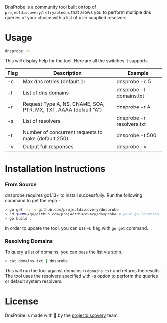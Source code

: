 DnsProbe is a community tool built on top of `projectdiscovery/retryabledns` that allows you to perform multiple dns queries of your choice with a list of user supplied resolvers

# Usage

```bash
dnsprobe -h
```
This will display help for the tool. Here are all the switches it supports.

| Flag           | Description                                                        | Example                   |
|----------------|--------------------------------------------------------------------|---------------------------|
| -c             | Max dns retries (default 1)                                        | dnsprobe -c 5             |
| -l             | List of dns domains                                                | dnsprobe -l domains.txt   |
| -r             | Request Type A, NS, CNAME, SOA, PTR, MX, TXT, AAAA (default "A")   | dnsprobe -r A             |
| -s             | List of resolvers                                                  | dnsprobe -r resolvers.txt |
| -t             | Number of concurrent requests to make (default 250)                | dnsprobe -t 500           |
| -v             | Output full responses                                              | dnsprobe -v               |

# Installation Instructions
### From Source

dnsprobe requires go1.13+ to install successfully. Run the following command to get the repo - 

```bash
> go get -u -v github.com/projectdiscovery/dnsprobe
> cd $HOME/go/github.com/projectdiscovery/dnsprobe # your go location
> go build .
```

In order to update the tool, you can use -u flag with `go get` command.

### Resolving Domains

To query a list of domains, you can pass the list via stdin.

```bash
> cat domains.txt | dnsprobe
```

This will run the tool against domains in `domains.txt` and returns the results. The tool uses the resolvers specified with -s option to perform the queries or default system resolvers.

# License

DnsProbe is made with 🖤 by the [projectdiscovery](https://projectdiscovery.io) team.